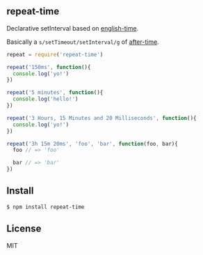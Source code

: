 ## repeat-time

Declarative setInterval based on [english-time](http://github.com/azer/english-time).

Basically a `s/setTimeout/setInterval/g` of [after-time](http://github.com/azer/after-time).

```js
repeat = require('repeat-time')

repeat('150ms', function(){
  console.log('yo!')
})

repeat('5 minutes', function(){
  console.log('hello!')
})

repeat('3 Hours, 15 Minutes and 20 Milliseconds', function(){
  console.log('yo!')
})

repeat('3h 15m 20ms', 'foo', 'bar', function(foo, bar){
  foo // => 'foo'

  bar // => 'bar'
})
```

## Install

```bash
$ npm install repeat-time
```

## License

MIT

